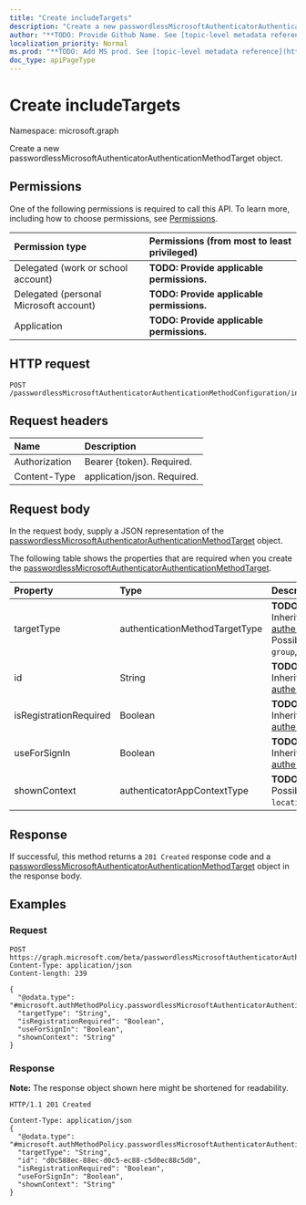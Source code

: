 ```yaml
---
title: "Create includeTargets"
description: "Create a new passwordlessMicrosoftAuthenticatorAuthenticationMethodTarget object."
author: "**TODO: Provide Github Name. See [topic-level metadata reference](https://msgo.azurewebsites.net/add/document/guidelines/metadata.html#topic-level-metadata)**"
localization_priority: Normal
ms.prod: "**TODO: Add MS prod. See [topic-level metadata reference](https://msgo.azurewebsites.net/add/document/guidelines/metadata.html#topic-level-metadata)**"
doc_type: apiPageType
---
```


# Create includeTargets
Namespace: microsoft.graph

Create a new passwordlessMicrosoftAuthenticatorAuthenticationMethodTarget object.

## Permissions
One of the following permissions is required to call this API. To learn more, including how to choose permissions, see [Permissions](/graph/permissions-reference).

|Permission type|Permissions (from most to least privileged)|
|:---|:---|
|Delegated (work or school account)|**TODO: Provide applicable permissions.**|
|Delegated (personal Microsoft account)|**TODO: Provide applicable permissions.**|
|Application|**TODO: Provide applicable permissions.**|

## HTTP request

<!-- {
  "blockType": "ignored"
}
-->
``` http
POST /passwordlessMicrosoftAuthenticatorAuthenticationMethodConfiguration/includeTargets
```

## Request headers
|Name|Description|
|:---|:---|
|Authorization|Bearer {token}. Required.|
|Content-Type|application/json. Required.|

## Request body
In the request body, supply a JSON representation of the [passwordlessMicrosoftAuthenticatorAuthenticationMethodTarget](../resources/passwordlessmicrosoftauthenticatorauthenticationmethodtarget.md) object.

The following table shows the properties that are required when you create the [passwordlessMicrosoftAuthenticatorAuthenticationMethodTarget](../resources/passwordlessmicrosoftauthenticatorauthenticationmethodtarget.md).

|Property|Type|Description|
|:---|:---|:---|
|targetType|authenticationMethodTargetType|**TODO: Add Description** Inherited from [authenticationMethodTarget](../resources/authenticationmethodtarget.md). Possible values are: `user`, `group`, `unknownFutureValue`.|
|id|String|**TODO: Add Description** Inherited from [authenticationMethodTarget](../resources/authenticationmethodtarget.md)|
|isRegistrationRequired|Boolean|**TODO: Add Description** Inherited from [authenticationMethodTarget](../resources/authenticationmethodtarget.md)|
|useForSignIn|Boolean|**TODO: Add Description** Inherited from [authenticationMethodTarget](../resources/authenticationmethodtarget.md)|
|shownContext|authenticatorAppContextType|**TODO: Add Description**. Possible values are: `location`, `app`.|



## Response

If successful, this method returns a `201 Created` response code and a [passwordlessMicrosoftAuthenticatorAuthenticationMethodTarget](../resources/passwordlessmicrosoftauthenticatorauthenticationmethodtarget.md) object in the response body.

## Examples

### Request
<!-- {
  "blockType": "request",
  "name": "create_passwordlessmicrosoftauthenticatorauthenticationmethodtarget_from_"
}
-->
``` http
POST https://graph.microsoft.com/beta/passwordlessMicrosoftAuthenticatorAuthenticationMethodConfiguration/includeTargets
Content-Type: application/json
Content-length: 239

{
  "@odata.type": "#microsoft.authMethodPolicy.passwordlessMicrosoftAuthenticatorAuthenticationMethodTarget",
  "targetType": "String",
  "isRegistrationRequired": "Boolean",
  "useForSignIn": "Boolean",
  "shownContext": "String"
}
```


### Response
**Note:** The response object shown here might be shortened for readability.
<!-- {
  "blockType": "response",
  "truncated": true,
  "@odata.type": "microsoft.authMethodPolicy.passwordlessMicrosoftAuthenticatorAuthenticationMethodTarget"
}
-->
``` http
HTTP/1.1 201 Created

Content-Type: application/json
{
  "@odata.type": "#microsoft.authMethodPolicy.passwordlessMicrosoftAuthenticatorAuthenticationMethodTarget",
  "targetType": "String",
  "id": "d0c588ec-88ec-d0c5-ec88-c5d0ec88c5d0",
  "isRegistrationRequired": "Boolean",
  "useForSignIn": "Boolean",
  "shownContext": "String"
}
```


